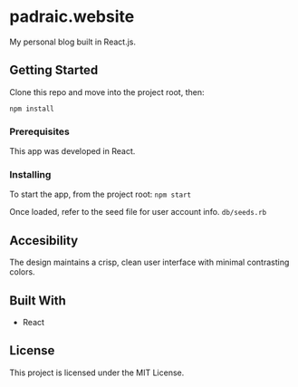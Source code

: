 # padraic.website

My personal blog built in React.js.

## Getting Started

Clone this repo and move into the project root, then:

`npm install`

### Prerequisites

This app was developed in React.

### Installing

To start the app, from the project root:
`npm start`

Once loaded, refer to the seed file for user account info.
`db/seeds.rb`

## Accesibility

The design maintains a crisp, clean user interface with minimal contrasting colors.

## Built With

* React

## License

This project is licensed under the MIT License.
